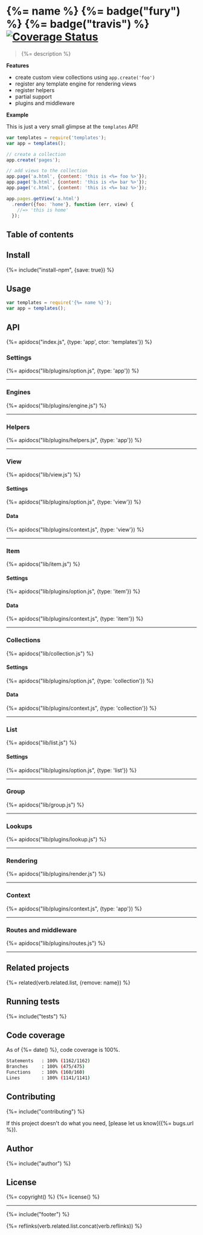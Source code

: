 # {%= name %} {%= badge("fury") %} {%= badge("travis") %} [![Coverage Status](https://img.shields.io/coveralls/jonschlinkert/templates.svg)](https://coveralls.io/r/jonschlinkert/templates)

> {%= description %}

**Features**

- create custom view collections using `app.create('foo')`
- register any template engine for rendering views
- register helpers
- partial support
- plugins and middleware


**Example**

This is just a very small glimpse at the `templates` API!

```js
var templates = require('templates');
var app = templates();

// create a collection
app.create('pages');

// add views to the collection
app.page('a.html', {content: 'this is <%= foo %>'});
app.page('b.html', {content: 'this is <%= bar %>'});
app.page('c.html', {content: 'this is <%= baz %>'});

app.pages.getView('a.html')
  .render({foo: 'home'}, function (err, view) {
    //=> 'this is home'
  });
```

## Table of contents

<!-- toc -->

## Install
{%= include("install-npm", {save: true}) %}

## Usage

```js
var templates = require('{%= name %}');
var app = templates();
```

## API
{%= apidocs("index.js", {type: 'app', ctor: 'templates'}) %}


### Settings
{%= apidocs("lib/plugins/option.js", {type: 'app'}) %}

***

### Engines
{%= apidocs("lib/plugins/engine.js") %}

***

### Helpers
{%= apidocs("lib/plugins/helpers.js", {type: 'app'}) %}

***

### View
{%= apidocs("lib/view.js") %}

#### Settings
{%= apidocs("lib/plugins/option.js", {type: 'view'}) %}

#### Data
{%= apidocs("lib/plugins/context.js", {type: 'view'}) %}

***

### Item
{%= apidocs("lib/item.js") %}

#### Settings
{%= apidocs("lib/plugins/option.js", {type: 'item'}) %}

#### Data
{%= apidocs("lib/plugins/context.js", {type: 'item'}) %}

***

### Collections
{%= apidocs("lib/collection.js") %}

#### Settings
{%= apidocs("lib/plugins/option.js", {type: 'collection'}) %}

#### Data
{%= apidocs("lib/plugins/context.js", {type: 'collection'}) %}

***

### List
{%= apidocs("lib/list.js") %}

#### Settings
{%= apidocs("lib/plugins/option.js", {type: 'list'}) %}

***

### Group
{%= apidocs("lib/group.js") %}


***

### Lookups
{%= apidocs("lib/plugins/lookup.js") %}


***

### Rendering
{%= apidocs("lib/plugins/render.js") %}


***

### Context
{%= apidocs("lib/plugins/context.js", {type: 'app'}) %}


***

### Routes and middleware
{%= apidocs("lib/plugins/routes.js") %}


***


## Related projects
{%= related(verb.related.list, {remove: name}) %}

## Running tests
{%= include("tests") %}

## Code coverage

As of {%= date() %}, code coverage is 100%.

```sh
Statements   : 100% (1162/1162)
Branches     : 100% (475/475)
Functions    : 100% (160/160)
Lines        : 100% (1141/1141)
```

## Contributing
{%= include("contributing") %}

If this project doesn't do what you need, [please let us know]({%= bugs.url %}).

## Author
{%= include("author") %}

## License
{%= copyright() %}
{%= license() %}

***

{%= include("footer") %}

{%= reflinks(verb.related.list.concat(verb.reflinks)) %}
